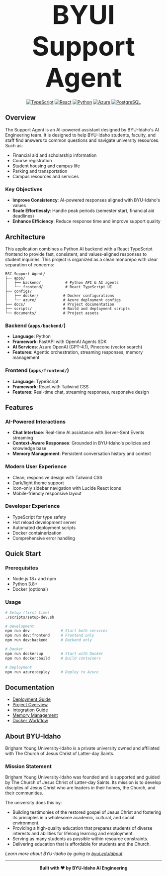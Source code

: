 <div align="center">
  <h1 style="font-size: 6em; font-weight: bold; margin: 20px 0;">
    BYUI Support Agent
  </h1>
  <!-- Enhanced badges with better spacing -->
  <p>
    <a href="https://www.typescriptlang.org/"><img src="https://img.shields.io/badge/TypeScript-007ACC?style=for-the-badge&logo=typescript&logoColor=white" alt="TypeScript" /></a>
    <a href="https://reactjs.org/"><img src="https://img.shields.io/badge/React-20232A?style=for-the-badge&logo=react&logoColor=61DAFB" alt="React" /></a>
    <a href="https://www.python.org/"><img src="https://img.shields.io/badge/Python-3776AB?style=for-the-badge&logo=python&logoColor=white" alt="Python" /></a>
    <a href="https://azure.microsoft.com/"><img src="https://img.shields.io/badge/Microsoft_Azure-0089D0?style=for-the-badge&logo=microsoft-azure&logoColor=white" alt="Azure" /></a>
    <a href="https://www.postgresql.org/"><img src="https://img.shields.io/badge/PostgreSQL-316192?style=for-the-badge&logo=postgresql&logoColor=white" alt="PostgreSQL" /></a>
  </p>
  <!-- <p>
    <img src="https://readme-typing-svg.herokuapp.com?font=Fira+Code&size=20&duration=3000&pause=1000&color=2563EB&center=true&vCenter=true&multiline=true&width=900&height=80&lines=Hi%21+I%27m+the+BYUI+Support+Agent.+How+can+I+help+you+today%3F" alt="Typing SVG" />
  </p> -->
  
</div>

## Overview

The Support Agent is an AI-powered assistant designed by BYU-Idaho's AI Engineering team. It is designed to help BYU-Idaho students, faculty, and staff find answers to common questions and navigate university resources. Such as:

- Financial aid and scholarship information
- Course registration
- Student housing and campus life
- Parking and transportation
- Campus resources and services

### Key Objectives

- **Improve Consistency**: AI-powered responses aligned with BYU-Idaho's values
- **Scale Effortlessly**: Handle peak periods (semester start, financial aid deadlines)
- **Enhance Efficiency**: Reduce response time and improve support quality

## Architecture

This application combines a Python AI backend with a React TypeScript frontend to provide fast, consistent, and values-aligned responses to student inquiries. This project is organized as a clean monorepo with clear separation of concerns:

```
BSC-Support-Agent/
├── apps/
│   ├── backend/           # Python API & AI agents
│   └── frontend/          # React TypeScript UI
├── configs/
│   ├── docker/           # Docker configurations
│   └── azure/            # Azure deployment configs
├── docs/                 # Project documentation
├── scripts/              # Build and deployment scripts
└── documents/            # Project assets
```

### Backend (`apps/backend/`)

- **Language**: Python
- **Framework**: FastAPI with OpenAI Agents SDK
- **AI Services**: Azure OpenAI (GPT-4.1), Pinecone (vector search)
- **Features**: Agentic orchestration, streaming responses, memory management

### Frontend (`apps/frontend/`)

- **Language**: TypeScript
- **Framework**: React with Tailwind CSS
- **Features**: Real-time chat, streaming responses, responsive design

## Features

### AI-Powered Interactions

- **Chat Interface**: Real-time AI assistance with Server-Sent Events streaming
- **Context-Aware Responses**: Grounded in BYU-Idaho's policies and knowledge base
- **Memory Management**: Persistent conversation history and context

### Modern User Experience

- Clean, responsive design with Tailwind CSS
- Dark/light theme support
- Icon-only sidebar navigation with Lucide React icons
- Mobile-friendly responsive layout

### Developer Experience

- TypeScript for type safety
- Hot reload development server
- Automated deployment scripts
- Docker containerization
- Comprehensive error handling

## Quick Start

### Prerequisites

- Node.js 18+ and npm
- Python 3.8+
- Docker (optional)

### Usage

```bash
# Setup (first time)
./scripts/setup-dev.sh

# Development
npm run dev              # Start both services
npm run dev:frontend     # Frontend only
npm run dev:backend      # Backend only

# Docker
npm run docker:up        # Start with Docker
npm run docker:build     # Build containers

# Deployment
npm run azure:deploy     # Deploy to Azure
```

## Documentation

- [Deployment Guide](docs/DEPLOYMENT.md)
- [Project Overview](docs/OVERVIEW.md)
- [Integration Guide](docs/README_INTEGRATION.md)
- [Memory Management](docs/MEMORY_GUIDE.md)
- [Docker Workflow](docs/docker-dev-workflow.md)

## About BYU-Idaho

Brigham Young University-Idaho is a private university owned and affiliated with The Church of Jesus Christ of Latter-day Saints.

### Mission Statement

Brigham Young University-Idaho was founded and is supported and guided by The Church of Jesus Christ of Latter-day Saints. Its mission is to develop disciples of Jesus Christ who are leaders in their homes, the Church, and their communities.

The university does this by:

- Building testimonies of the restored gospel of Jesus Christ and fostering its principles in a wholesome academic, cultural, and social environment.
- Providing a high-quality education that prepares students of diverse interests and abilities for lifelong learning and employment.
- Serving as many students as possible within resource constraints.
- Delivering education that is affordable for students and the Church.

_Learn more about BYU-Idaho by going to [byui.edu/about](https://www.byui.edu/about)_

---

<div align="center">
  <p><strong>Built with ❤️ by BYU‑Idaho AI Engineering</strong></p>
</div>
